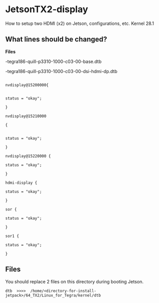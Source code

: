# JetsonTX2-display
How to setup two HDMI (x2) on Jetson, configurations, etc. Kernel 28.1


## What lines should be changed?

**Files**

-tegra186-quill-p3310-1000-c03-00-base.dtb

-tegra186-quill-p3310-1000-c03-00-dsi-hdmi-dp.dtb


```

nvdisplay@15200000{


status = "okay";

}

nvdisplay@15210000

{


status = "okay";

}

nvdisplay@15220000 {

status = "okay";

}

hdmi-display {

status = "okay";

}

sor {

status = "okay";

}

sor1 {

status = "okay";

}

```
## Files


You should replace 2 files on this directory during booting Jetson.

```
dtb  >>>>  /home/<directory-for-install-jetpack>/64_TX2/Linux_for_Tegra/kernel/dtb

```
